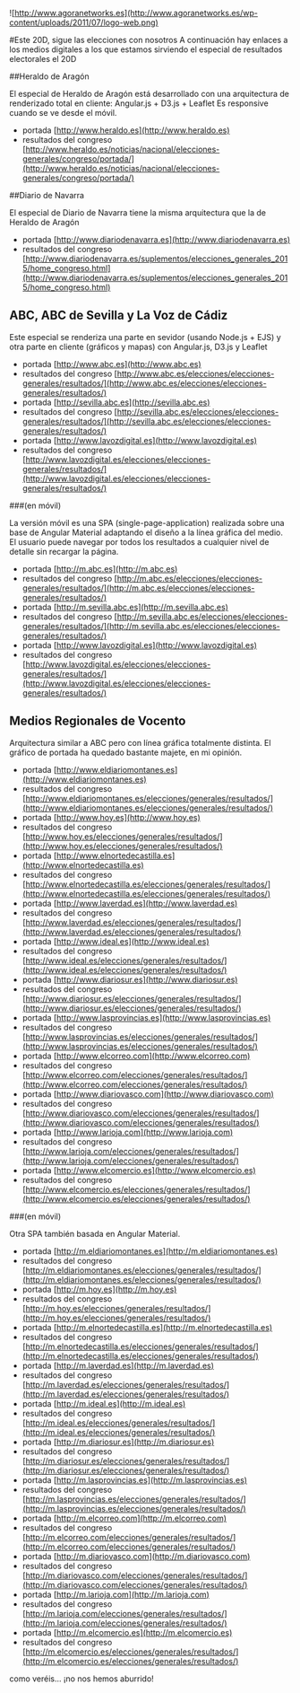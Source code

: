 ![http://www.agoranetworks.es](http://www.agoranetworks.es/wp-content/uploads/2011/07/logo-web.png)

#Este 20D, sigue las elecciones con nosotros
A continuación hay enlaces a los medios digitales a los que estamos sirviendo el especial de resultados electorales el 20D

##Heraldo de Aragón

El especial de Heraldo de Aragón está desarrollado con una arquitectura de renderizado total en cliente: Angular.js + D3.js + Leaflet
Es responsive cuando se ve desde el móvil.

- portada [http://www.heraldo.es](http://www.heraldo.es)
- resultados del congreso [http://www.heraldo.es/noticias/nacional/elecciones-generales/congreso/portada/](http://www.heraldo.es/noticias/nacional/elecciones-generales/congreso/portada/)

##Diario de Navarra

El especial de Diario de Navarra tiene la misma arquitectura que la de Heraldo de Aragón

- portada [http://www.diariodenavarra.es](http://www.diariodenavarra.es)
- resultados del congreso [http://www.diariodenavarra.es/suplementos/elecciones_generales_2015/home_congreso.html](http://www.diariodenavarra.es/suplementos/elecciones_generales_2015/home_congreso.html)

## ABC, ABC de Sevilla y La Voz de Cádiz

Este especial se renderiza una parte en sevidor (usando Node.js + EJS) y otra parte en cliente (gráficos y mapas) con Angular.js, D3.js y Leaflet

- portada [http://www.abc.es](http://www.abc.es)
- resultados del congreso [http://www.abc.es/elecciones/elecciones-generales/resultados/](http://www.abc.es/elecciones/elecciones-generales/resultados/)
- portada [http://sevilla.abc.es](http://sevilla.abc.es)
- resultados del congreso [http://sevilla.abc.es/elecciones/elecciones-generales/resultados/](http://sevilla.abc.es/elecciones/elecciones-generales/resultados/)
- portada [http://www.lavozdigital.es](http://www.lavozdigital.es)
- resultados del congreso [http://www.lavozdigital.es/elecciones/elecciones-generales/resultados/](http://www.lavozdigital.es/elecciones/elecciones-generales/resultados/)

###(en móvil)

La versión móvil es una SPA (single-page-application) realizada sobre una base de Angular Material adaptando el diseño a la línea gráfica del medio. El usuario puede navegar por todos los resultados a cualquier nivel de detalle sin recargar la página.

- portada [http://m.abc.es](http://m.abc.es)
- resultados del congreso [http://m.abc.es/elecciones/elecciones-generales/resultados/](http://m.abc.es/elecciones/elecciones-generales/resultados/)
- portada [http://m.sevilla.abc.es](http://m.sevilla.abc.es)
- resultados del congreso [http://m.sevilla.abc.es/elecciones/elecciones-generales/resultados/](http://m.sevilla.abc.es/elecciones/elecciones-generales/resultados/)
- portada [http://www.lavozdigital.es](http://www.lavozdigital.es)
- resultados del congreso [http://www.lavozdigital.es/elecciones/elecciones-generales/resultados/](http://www.lavozdigital.es/elecciones/elecciones-generales/resultados/)

## Medios Regionales de Vocento

Arquitectura similar a ABC pero con línea gráfica totalmente distinta. El gráfico de portada ha quedado bastante majete, en mi opinión.

- portada [http://www.eldiariomontanes.es](http://www.eldiariomontanes.es)
- resultados del congreso [http://www.eldiariomontanes.es/elecciones/generales/resultados/](http://www.eldiariomontanes.es/elecciones/generales/resultados/)
- portada [http://www.hoy.es](http://www.hoy.es)
- resultados del congreso [http://www.hoy.es/elecciones/generales/resultados/](http://www.hoy.es/elecciones/generales/resultados/)
- portada [http://www.elnortedecastilla.es](http://www.elnortedecastilla.es)
- resultados del congreso [http://www.elnortedecastilla.es/elecciones/generales/resultados/](http://www.elnortedecastilla.es/elecciones/generales/resultados/)
- portada [http://www.laverdad.es](http://www.laverdad.es)
- resultados del congreso [http://www.laverdad.es/elecciones/generales/resultados/](http://www.laverdad.es/elecciones/generales/resultados/)
- portada [http://www.ideal.es](http://www.ideal.es)
- resultados del congreso [http://www.ideal.es/elecciones/generales/resultados/](http://www.ideal.es/elecciones/generales/resultados/)
- portada [http://www.diariosur.es](http://www.diariosur.es)
- resultados del congreso [http://www.diariosur.es/elecciones/generales/resultados/](http://www.diariosur.es/elecciones/generales/resultados/)
- portada [http://www.lasprovincias.es](http://www.lasprovincias.es)
- resultados del congreso [http://www.lasprovincias.es/elecciones/generales/resultados/](http://www.lasprovincias.es/elecciones/generales/resultados/)
- portada [http://www.elcorreo.com](http://www.elcorreo.com)
- resultados del congreso [http://www.elcorreo.com/elecciones/generales/resultados/](http://www.elcorreo.com/elecciones/generales/resultados/)
- portada [http://www.diariovasco.com](http://www.diariovasco.com)
- resultados del congreso [http://www.diariovasco.com/elecciones/generales/resultados/](http://www.diariovasco.com/elecciones/generales/resultados/)
- portada [http://www.larioja.com](http://www.larioja.com)
- resultados del congreso [http://www.larioja.com/elecciones/generales/resultados/](http://www.larioja.com/elecciones/generales/resultados/)
- portada [http://www.elcomercio.es](http://www.elcomercio.es)
- resultados del congreso [http://www.elcomercio.es/elecciones/generales/resultados/](http://www.elcomercio.es/elecciones/generales/resultados/)

###(en móvil)

Otra SPA también basada en Angular Material.

- portada [http://m.eldiariomontanes.es](http://m.eldiariomontanes.es)
- resultados del congreso [http://m.eldiariomontanes.es/elecciones/generales/resultados/](http://m.eldiariomontanes.es/elecciones/generales/resultados/)
- portada [http://m.hoy.es](http://m.hoy.es)
- resultados del congreso [http://m.hoy.es/elecciones/generales/resultados/](http://m.hoy.es/elecciones/generales/resultados/)
- portada [http://m.elnortedecastilla.es](http://m.elnortedecastilla.es)
- resultados del congreso [http://m.elnortedecastilla.es/elecciones/generales/resultados/](http://m.elnortedecastilla.es/elecciones/generales/resultados/)
- portada [http://m.laverdad.es](http://m.laverdad.es)
- resultados del congreso [http://m.laverdad.es/elecciones/generales/resultados/](http://m.laverdad.es/elecciones/generales/resultados/)
- portada [http://m.ideal.es](http://m.ideal.es)
- resultados del congreso [http://m.ideal.es/elecciones/generales/resultados/](http://m.ideal.es/elecciones/generales/resultados/)
- portada [http://m.diariosur.es](http://m.diariosur.es)
- resultados del congreso [http://m.diariosur.es/elecciones/generales/resultados/](http://m.diariosur.es/elecciones/generales/resultados/)
- portada [http://m.lasprovincias.es](http://m.lasprovincias.es)
- resultados del congreso [http://m.lasprovincias.es/elecciones/generales/resultados/](http://m.lasprovincias.es/elecciones/generales/resultados/)
- portada [http://m.elcorreo.com](http://m.elcorreo.com)
- resultados del congreso [http://m.elcorreo.com/elecciones/generales/resultados/](http://m.elcorreo.com/elecciones/generales/resultados/)
- portada [http://m.diariovasco.com](http://m.diariovasco.com)
- resultados del congreso [http://m.diariovasco.com/elecciones/generales/resultados/](http://m.diariovasco.com/elecciones/generales/resultados/)
- portada [http://m.larioja.com](http://m.larioja.com)
- resultados del congreso [http://m.larioja.com/elecciones/generales/resultados/](http://m.larioja.com/elecciones/generales/resultados/)
- portada [http://m.elcomercio.es](http://m.elcomercio.es)
- resultados del congreso [http://m.elcomercio.es/elecciones/generales/resultados/](http://m.elcomercio.es/elecciones/generales/resultados/)

como veréis... ¡no nos hemos aburrido!

